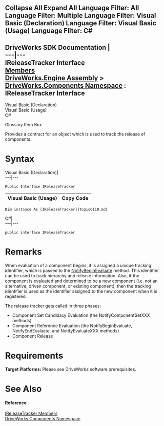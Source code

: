 Collapse All Expand All Language Filter: All  Language Filter: Multiple  Language Filter: Visual Basic (Declaration) Language Filter: Visual Basic (Usage) Language Filter: C#  
---  
DriveWorks SDK Documentation  |   
---|---  
IReleaseTracker Interface   
[Members](topic6120.md)   
[DriveWorks.Engine Assembly](topic2156.md) > [DriveWorks.Components Namespace](topic6089.md) : IReleaseTracker Interface  
---  
  
Visual Basic (Declaration)    
Visual Basic (Usage)    
C# 

Glossary Item Box

Provides a contract for an object which is used to track the release of components. 

# Syntax

Visual Basic (Declaration)|   
---|---  
      
    
    Public Interface IReleaseTracker   
  
Visual Basic (Usage)| Copy Code  
---|---  
      
    
    Dim instance As [IReleaseTracker](topic6119.md)  
  
C#|   
---|---  
      
    
    public interface IReleaseTracker   
  
# Remarks

When evaluation of a component begins, it is assigned a unique tracking identifier, which is passed to the [NotifyBeginEvaluate](topic6125.md) method. This identifier can be used to track hierarchy and release information. Also, if the component is evaluated and determined to be a new component (i.e. not an alternative, driven component, or existing component), then the tracking identifier is used as the identifier assigned to the new component when it is registered.

The release tracker gets called in three phases:

  * Component Set Candidacy Evaluation (the NotifyComponentSetXXX methods)
  * Component Reference Evaluation (the NotifyBeginEvaluate, NotifyEndEvaluate, and NotifyEvaluateXXX methods)
  * Component Release



# Requirements

**Target Platforms:** Please see DriveWorks software prerequisites.

# See Also

#### Reference

[IReleaseTracker Members](topic6120.md)   
[DriveWorks.Components Namespace](topic6089.md)


